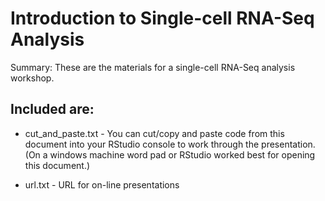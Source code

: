 Introduction to Single-cell RNA-Seq Analysis
===============

Summary: These are the materials for a single-cell RNA-Seq analysis workshop. 


Included are:
-------------

* cut_and_paste.txt - You can cut/copy and paste code from this document into your RStudio console to work through the presentation. (On a windows machine word pad or RStudio worked best for opening this document.)

* url.txt - URL for on-line presentations
